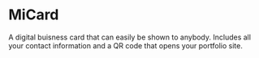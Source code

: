 # MiCard
A digital buisness card that can easily be shown to anybody. Includes all your contact information and a QR code that opens your portfolio site.
